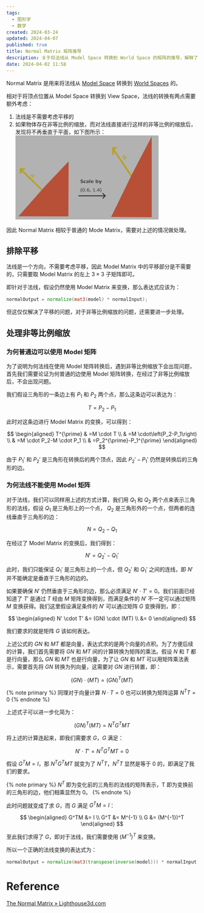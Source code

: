 ```yaml
---
tags:
  - 图形学
  - 数学
created: 2024-03-24
updated: 2024-04-07
published: true
title: Normal Matrix 矩阵推导
description: 关于将法线从 Model Space 转换到 World Space 的矩阵的推导，解释了为何法线的变化，需要用到 Model Matrix 的逆矩阵的转置。
date: 2024-04-02 11:58
---
```


Normal Matrix 是用来将法线从 [Model Space](/ch_03_multiple_coordinate_spaces/#Object_Space) 转换到 [World Spaces](/ch_03_multiple_coordinate_spaces/#World_Spaces) 的。

相对于将顶点位置从 Model Space 转换到 View Space，法线的转换有两点需要额外考虑：

1. 法线是不需要考虑平移的
2. 如果物体存在非等比例的缩放，而对法线直接进行这样的非等比例的缩放后，发现将不再垂直于平面，如下图所示：
   ![错误的法线变化效果](/normal_matrix/image-20240324173719.png)

因此 Normal Matrix 相较于普通的 Mode Matrix，需要对上述的情况做处理。

## 排除平移

法线是一个方向，不需要考虑平移，因此 Model Matrix 中的平移部分是不需要的，只需要取 Model Matrix 的左上 $3\times3$ 子矩阵即可。

即针对于法线，假设仍然使用 Model Matrix 来变换，那么表达式应该为：

```glsl
normalOutput = normalize(mat3(model) * normalInput);
```

但这仅仅解决了平移的问题，对于非等比例缩放的问题，还需要进一步处理。

## 处理非等比例缩放

### 为何普通边可以使用 Model 矩阵

为了说明为何法线在使用 Model 矩阵转换后，遇到非等比例缩放下会出现问题，首先我们需要论证为何普通的边使用 Model 矩阵转换，在经过了非等比例缩放后，不会出现问题。

我们假设三角形的一条边上有 $P_1$ 和 $P_2$ 两个点，那么这条边可以表达为：

$$
T= P_2 - P_1
$$

此时对这条边进行 Model Matrix 的变换，可以得到：

$$
\begin{aligned}
T^{\prime} & =M \cdot T \\
& =M \cdot\left(P_2-P_1\right) \\
& =M \cdot P_2-M \cdot P_1 \\
& =P_2^{\prime}-P_1^{\prime}
\end{aligned}
$$

由于 $P_1'$ 和 $P_2'$ 是三角形在转换后的两个顶点，因此 $P_2'-P_1'$ 仍然是转换后的三角形的边。

### 为何法线不能使用 Model 矩阵

对于法线，我们可以同样用上述的方式计算，我们用 $Q_1$ 和 $Q_2$ 两个点来表示三角形的法线，假设 $Q_1$ 是三角形上的一个点， $Q_2$ 是三角形外的一个点，但两者的连线垂直于三角形的边：

$$
N = Q_2 - Q_1
$$

在经过了 Model Matrix 的变换后，我们得到：

$$
N' = Q_2' - Q_1'
$$

此时，我们只能保证 $Q_1'$ 是三角形上的一个点，但 $Q_2'$ 和 $Q_1'$ 之间的连线，即 $N'$ 并不能确定是垂直于三角形的边的。

如果要确保 $N'$ 仍然垂直于三角形的边，那么必须满足 $N' \cdot T' = 0$。我们前面已经知道了 $T'$ 是通过 $T$ 经由 $M$ 矩阵变换得到，而满足条件的 $N'$ 不一定可以通过矩阵 $M$ 变换获得。我们这里假设满足条件的 $N'$ 可以通过矩阵 $G$ 变换得到，即：

$$
\begin{aligned}
N' \cdot T' &= (GN) \cdot (MT) \\
   &= 0
\end{aligned}
$$

我们要求的就是矩阵 $G$ 该如何表达。

上述公式的 $GN$ 和 $MT$ 都是向量，表达式求的是两个向量的点积。为了方便后续的计算，我们首先需要将 $GN$ 和 $MT$ 间的计算转换为矩阵的乘法。假设 $N$ 和 $T$ 都是行向量，那么 $GN$ 和 $MT$ 也是行向量，为了让 $GN$ 和 $MT$ 可以用矩阵乘法表示，需要首先将 $GN$ 转换为列向量，这需要对 $GN$ 进行转置，即：

$$
(G N) \cdot(M T)=(G N)^T(M T)
$$

{% note primary %}
同理对于向量计算 $N \cdot T = 0$ 也可以转换为矩阵运算 $N^TT=0$
{% endnote %}

上述式子可以进一步化简为：

$$
(G N)^T(M T)=N^T G^T M T
$$

将上述的计算连起来，即我们需要求 $G$，$G$ 满足：

$$
N' \cdot T' = N^T G^T M T= 0
$$

假设 $G^TM = I$，那 $N^T G^T M T$ 就变为了 $N^TT$，$N^TT$ 显然是等于 0 的，即满足了我们的要求。

{% note primary %}
$N^T$ 即为变化前的三角形的法线的矩阵表示，T 即为变换前的三角形的边，他们相乘显然为 0。
{% endnote %}

此时问题就变成了求 $G$，而 $G$ 满足 $G^TM = I$：

$$
\begin{aligned}
   G^TM &= I \\
   G^T &= M^{-1} \\
   G &= (M^{-1})^T
\end{aligned}
$$

至此我们求得了 $G$，即对于法线，我们需要使用 $(M^{-1})^T$ 来变换。

所以一个正确的法线变换的表达式为：

```glsl
normalOutput = normalize(mat3(transpose(inverse(model))) * normalInput);
```

# Reference

[The Normal Matrix » Lighthouse3d.com](http://www.lighthouse3d.com/tutorials/glsl-12-tutorial/the-normal-matrix/)

